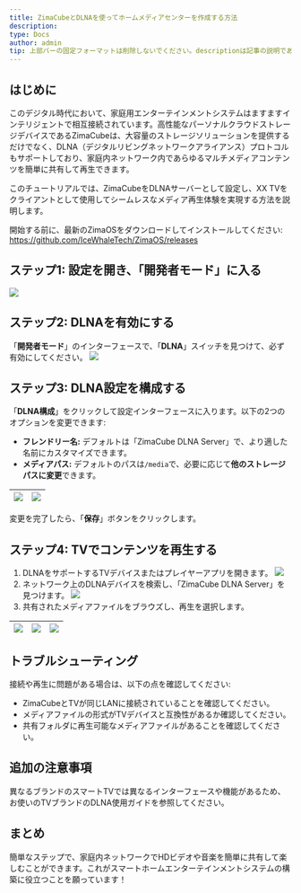 ```yaml
---
title: ZimaCubeとDLNAを使ってホームメディアセンターを作成する方法
description: 
type: Docs
author: admin
tip: 上部バーの固定フォーマットは削除しないでください。descriptionは記事の説明であり、未記入の場合は内容の最初の段落の文字をカットします。
---
```

## はじめに
このデジタル時代において、家庭用エンターテインメントシステムはますますインテリジェントで相互接続されています。高性能なパーソナルクラウドストレージデバイスであるZimaCubeは、大容量のストレージソリューションを提供するだけでなく、DLNA（デジタルリビングネットワークアライアンス）プロトコルもサポートしており、家庭内ネットワーク内であらゆるマルチメディアコンテンツを簡単に共有して再生できます。

このチュートリアルでは、ZimaCubeをDLNAサーバーとして設定し、XX TVをクライアントとして使用してシームレスなメディア再生体験を実現する方法を説明します。

開始する前に、最新のZimaOSをダウンロードしてインストールしてください: https://github.com/IceWhaleTech/ZimaOS/releases
## ステップ1: 設定を開き、「開発者モード」に入る
![](https://manage.icewhale.io/api/static/docs/1738831331021_image.png)
## ステップ2: DLNAを有効にする
「**開発者モード**」のインターフェースで、「**DLNA**」スイッチを見つけて、必ず有効にしてください。
![](https://manage.icewhale.io/api/static/docs/1738831393315_image.png)
## ステップ3: DLNA設定を構成する
「**DLNA構成**」をクリックして設定インターフェースに入ります。以下の2つのオプションを変更できます:
- **フレンドリー名:** デフォルトは「ZimaCube DLNA Server」で、より適した名前にカスタマイズできます。
- **メディアパス:** デフォルトのパスは`/media`で、必要に応じて**他のストレージパスに変更**できます。


| ![](https://manage.icewhale.io/api/static/docs/1738831857738_image.png) | ![](https://manage.icewhale.io/api/static/docs/1738831871432_image.png) |
| - | - |

変更を完了したら、「**保存**」ボタンをクリックします。
## ステップ4: TVでコンテンツを再生する
1. DLNAをサポートするTVデバイスまたはプレイヤーアプリを開きます。
![](https://manage.icewhale.io/api/static/docs/1738831977224_image.png)
2. ネットワーク上のDLNAデバイスを検索し、「ZimaCube DLNA Server」を見つけます。
![](https://manage.icewhale.io/api/static/docs/1738832005480_image.png)
3. 共有されたメディアファイルをブラウズし、再生を選択します。

| ![](https://manage.icewhale.io/api/static/docs/1738832059024_image.png) | ![](https://manage.icewhale.io/api/static/docs/1738832067952_image.png) | ![](https://manage.icewhale.io/api/static/docs/1738832081469_image.png) |
| - | - | - |

## トラブルシューティング
接続や再生に問題がある場合は、以下の点を確認してください:
- ZimaCubeとTVが同じLANに接続されていることを確認してください。
- メディアファイルの形式がTVデバイスと互換性があるか確認してください。
- 共有フォルダに再生可能なメディアファイルがあることを確認してください。

## 追加の注意事項
異なるブランドのスマートTVでは異なるインターフェースや機能があるため、お使いのTVブランドのDLNA使用ガイドを参照してください。

## まとめ
簡単なステップで、家庭内ネットワークでHDビデオや音楽を簡単に共有して楽しむことができます。これがスマートホームエンターテインメントシステムの構築に役立つことを願っています！